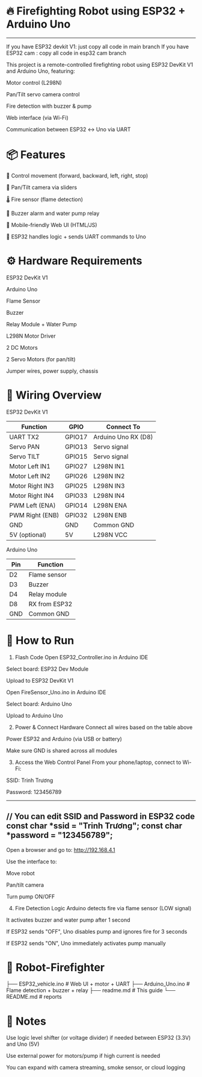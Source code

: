 # 🔥 Firefighting Robot using ESP32 + Arduino Uno
---------------------------------------------------
If you have ESP32 devkit V1: just copy all code in main branch 
If you have ESP32 cam : copy all code in esp32 cam branch

This project is a remote-controlled firefighting robot using ESP32 DevKit V1 and Arduino Uno, featuring:

Motor control (L298N)

Pan/Tilt servo camera control

Fire detection with buzzer & pump

Web interface (via Wi-Fi)

Communication between ESP32 ↔ Uno via UART

# 📦 Features
🚗 Control movement (forward, backward, left, right, stop)

🎯 Pan/Tilt camera via sliders

🌡 Fire sensor (flame detection)

🔔 Buzzer alarm and water pump relay

📱 Mobile-friendly Web UI (HTML/JS)

🧠 ESP32 handles logic + sends UART commands to Uno

# ⚙️ Hardware Requirements
ESP32 DevKit V1

Arduino Uno

Flame Sensor

Buzzer

Relay Module + Water Pump

L298N Motor Driver

2 DC Motors

2 Servo Motors (for pan/tilt)

Jumper wires, power supply, chassis

# 🔌 Wiring Overview
ESP32 DevKit V1

| Function        | GPIO   | Connect To          |
| --------------- | ------ | ------------------- |
| UART TX2        | GPIO17 | Arduino Uno RX (D8) |
| Servo PAN       | GPIO13 | Servo signal        |
| Servo TILT      | GPIO15 | Servo signal        |
| Motor Left IN1  | GPIO27 | L298N IN1           |
| Motor Left IN2  | GPIO26 | L298N IN2           |
| Motor Right IN3 | GPIO25 | L298N IN3           |
| Motor Right IN4 | GPIO33 | L298N IN4           |
| PWM Left (ENA)  | GPIO14 | L298N ENA           |
| PWM Right (ENB) | GPIO32 | L298N ENB           |
| GND             | GND    | Common GND          |
| 5V (optional)   | 5V     | L298N VCC           |

 Arduino Uno

| Pin | Function      |
| --- | ------------- |
| D2  | Flame sensor  |
| D3  | Buzzer        |
| D4  | Relay module  |
| D8  | RX from ESP32 |
| GND | Common GND    |

# 🚀 How to Run

1. Flash Code
Open ESP32_Controller.ino in Arduino IDE

Select board: ESP32 Dev Module

Upload to ESP32 DevKit V1

Open FireSensor_Uno.ino in Arduino IDE

Select board: Arduino Uno

Upload to Arduino Uno

2. Power & Connect Hardware
Connect all wires based on the table above

Power ESP32 and Arduino (via USB or battery)

Make sure GND is shared across all modules

3. Access the Web Control Panel
From your phone/laptop, connect to Wi-Fi:

SSID: Trinh Trương

Password: 123456789

-----
// You can edit SSID and Password in ESP32 code 
const char *ssid = "Trinh Trương";
const char *password = "123456789";
-----

Open a browser and go to: http://192.168.4.1

Use the interface to:

Move robot

Pan/tilt camera

Turn pump ON/OFF

4. Fire Detection Logic
Arduino detects fire via flame sensor (LOW signal)

It activates buzzer and water pump after 1 second

If ESP32 sends "OFF", Uno disables pump and ignores fire for 3 seconds

If ESP32 sends "ON", Uno immediately activates pump manually

# 📂 Robot-Firefighter
 ├── ESP32_vehicle.ino      # Web UI + motor + UART
 ├── Arduino_Uno.ino        # Flame detection + buzzer + relay
 ├── readme.md              # This guide
 └── README.md              # reports

# 🧠 Notes
Use logic level shifter (or voltage divider) if needed between ESP32 (3.3V) and Uno (5V)

Use external power for motors/pump if high current is needed

You can expand with camera streaming, smoke sensor, or cloud logging
